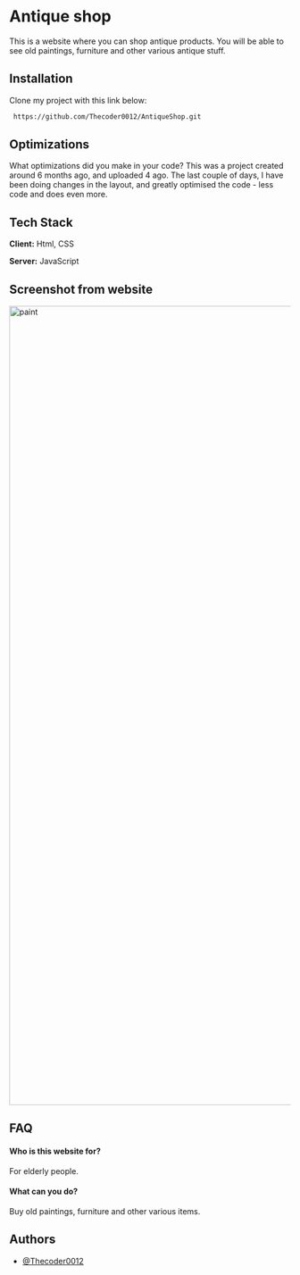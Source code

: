 
# Antique shop

This is a website where you can shop antique products. You will be able to see old paintings, furniture and other various antique stuff.





## Installation

Clone my project with this link below:

```bash
 https://github.com/Thecoder0012/AntiqueShop.git
```
## Optimizations

What optimizations did you make in your code? This was a project created around 6 months ago, and uploaded 4 ago. The last couple of days, I have been doing changes in the layout, and greatly optimised the code - less code and does even more.

## Tech Stack

**Client:** Html, CSS

**Server:** JavaScript

   
   ## Screenshot from website
   <img width="1432" alt="paint" src="https://user-images.githubusercontent.com/92215742/163605137-5c6978fc-a593-41b7-8024-1f12f068d717.png">






## FAQ

#### Who is this website for?

For elderly people.

#### What can you do?

Buy old paintings, furniture and other various items.




## Authors

- [@Thecoder0012](https://github.com/Thecoder0012)
